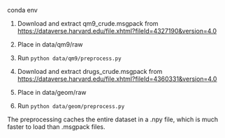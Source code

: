 
conda env 

1. Download and extract qm9_crude.msgpack from https://dataverse.harvard.edu/file.xhtml?fileId=4327190&version=4.0
2. Place in data/qm9/raw
3. Run `python data/qm9/preprocess.py`

1. Download and extract drugs_crude.msgpack from https://dataverse.harvard.edu/file.xhtml?fileId=4360331&version=4.0
2. Place in data/geom/raw
3. Run `python data/geom/preprocess.py`

The preprocessing caches the entire dataset in a .npy file, which is much faster to load than .msgpack files.
